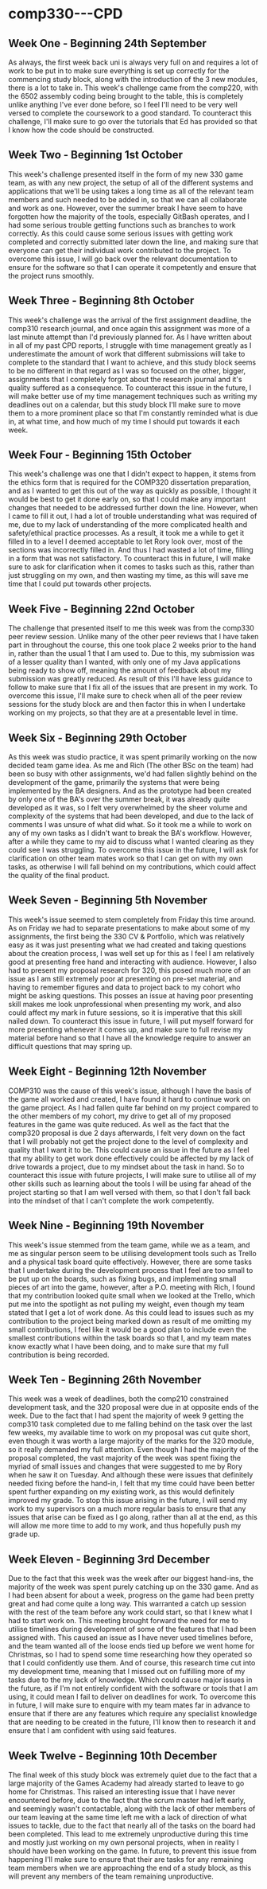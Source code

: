 # comp330---CPD

## Week One - Beginning 24th September
As always, the first week back uni is always very full on and requires a lot of work to be put in to make sure everything is set up correctly for the commencing study block, along with the introduction of the 3 new modules, there is a lot to take in. This week's challenge came from the comp220, with the 6502 assembly coding being brought to the table, this is completely unlike anything I've ever done before, so I feel I'll need to be very well versed to complete the coursework to a good standard. To counteract this challenge, I'll make sure to go over the tutorials that Ed has provided so that I know how the code should be constructed. 

## Week Two - Beginning 1st October
This week's challenge presented itself in the form of my new 330 game team, as with any new project, the setup of all of the different systems and applications that we'll be using takes a long time as all of the relevant team members and such needed to be added in, so that we can all collaborate and work as one. However, over the summer break I have seem to have forgotten how the majority of the tools, especially GitBash operates, and I had some serious trouble getting functions such as branches to work correctly. As this could cause some serious issues with getting work completed and correctly submitted later down the line, and making sure that everyone can get their individual work contributed to the project. To overcome this issue, I will go back over the relevant documentation to ensure for the software so that I can operate it competently and ensure that the project runs smoothly.  

## Week Three - Beginning 8th October
This week's challenge was the arrival of the first assignment deadline, the comp310 research journal, and once again this assignment was more of a last minute attempt than I'd previously planned for. As I have written about in all of my past CPD reports, I struggle with time management greatly as I underestimate the amount of work that different submissions will take to complete to the standard that I want to achieve, and this study block seems to be no different in that regard as I was so focused on the other, bigger, assignments that I completely forgot about the research journal and it's quality suffered as a consequence. To counteract this issue in the future, I will make better use of my time management techniques such as writing my deadlines out on a calendar, but this study block I'll make sure to move them to a more prominent place so that I'm constantly reminded what is due in, at what time, and how much of my time I should put towards it each week. 

## Week Four - Beginning 15th October
This week's challenge was one that I didn't expect to happen, it stems from the ethics form that is required for the COMP320 dissertation preparation, and as I wanted to get this out of the way as quickly as possible, I thought it would be best to get it done early on, so that I could make any important changes that needed to be addressed further down the line. However, when I came to fill it out, I had a lot of trouble understanding what was required of me, due to my lack of understanding of the more complicated health and safety/ethical practice processes. As a result, it took me a while to get it filled in to a level I deemed acceptable to let Rory look over, most of the sections was incorrectly filled in. And thus I had wasted a lot of time, filling in a form that was not satisfactory. To counteract this in future, I will make sure to ask for clarification when it comes to tasks such as this, rather than just struggling on my own, and then wasting my time, as this will save me time that I could put towards other projects. 

## Week Five - Beginning 22nd October
The challenge that presented itself to me this week was from the comp330 peer review session. Unlike many of the other peer reviews that I have taken part in throughout the course, this one took place 2 weeks prior to the hand in, rather than the usual 1 that I am used to. Due to this, my submission was of a lesser quality than I wanted, with only one of my Java applications being ready to show off, meaning the amount of feedback about my submission was greatly reduced. As result of this I'll have less guidance to follow to make sure that I fix all of the issues that are present in my work. To overcome this issue, I'll make sure to check when all of the peer review sessions for the study block are and then factor this in when I undertake working on my projects, so that they are at a presentable level in time.  

## Week Six - Beginning 29th October
As this week was studio practice, it was spent primarily working on the now decided team game idea. As me and Rich (The other BSc on the team) had been so busy with other assignments, we'd had fallen slightly behind on the development of the game, primarily the systems that were being implemented by the BA designers. And as the prototype had been created by only one of the BA's over the summer break, it was already quite developed as it was, so I felt very overwhelmed by the sheer volume and complexity of the systems that had been developed, and due to the lack of comments I was unsure of what did what. So it took me a while to work on any of my own tasks as I didn't want to break the BA's workflow. However, after a while they came to my aid to discuss what I wanted clearing as they could see I was struggling. To overcome this issue in the future, I will ask for clarification on other team mates work so that I can get on with my own tasks, as otherwise I will fall behind on my contributions, which could affect the quality of the final product. 

## Week Seven - Beginning 5th November
This week's issue seemed to stem completely from Friday this time around. As on Friday we had to separate presentations to make about some of my assignments, the first being the 330 CV & Portfolio, which was relatively easy as it was just presenting what we had created and taking questions about the creation process, I was well set up for this as I feel I am relatively good at presenting free hand and interacting with audience. However, I also had to present my proposal research for 320, this posed much more of an issue as I am still extremely poor at presenting on pre-set material, and having to remember figures and data to project back to my cohort who might be asking questions. This posses an issue at having poor presenting skill makes me look unprofessional when presenting my work, and also could affect my mark in future sessions, so it is imperative that this skill nailed down. To counteract this issue in future, I will put myself forward for more presenting whenever it comes up, and make sure to full revise my material before hand so that I have all the knowledge require to answer an difficult questions that may spring up. 

## Week Eight - Beginning 12th November
COMP310 was the cause of this week's issue, although I have the basis of the game all worked and created, I have found it hard to continue work on the game project. As I had fallen quite far behind on my project compared to the other members of my cohort, my drive to get all of my proposed features in the game was quite reduced. As well as the fact that the comp320 proposal is due 2 days afterwards, I felt very down on the fact that I will probably not get the project done to the level of complexity and quality that I want it to be. This could cause an issue in the future as I feel that my ability to get work done effectively could be affected by my lack of drive towards a project, due to my mindset about the task in hand. So to counteract this issue with future projects, I will make sure to utilise all of my other skills such as learning about the tools I will be using far ahead of the project starting so that I am well versed with them, so that I don't fall back into the mindset of that I can't complete the work competently. 

## Week Nine - Beginning 19th November
This week's issue stemmed from the team game, while we as a team, and me as singular person seem to be utilising development tools such as Trello and a physical task board quite effectively. However, there are some tasks that I undertake during the development process that I feel are too small to be put up on the boards, such as fixing bugs, and implementing small pieces of art into the game, however, after a P.O. meeting with Rich, I found that my contribution looked quite small when we looked at the Trello, which put me into the spotlight as not pulling my weight, even though my team stated that I get a lot of work done. As this could lead to issues such as my contribution to the project being marked down as result of me omitting my small contributions, I feel like it would be a good plan to include even the smallest contributions within the task boards so that I, and my team mates know exactly what I have been doing, and to make sure that my full contribution is being recorded. 

## Week Ten - Beginning 26th November 
This week was a week of deadlines, both the comp210 constrained development task, and the 320 proposal were due in at opposite ends of the week. Due to the fact that I had spent the majority of week 9 getting the comp310 task completed due to me falling behind on the task over the last few weeks, my available time to work on my proposal was cut quite short, even though it was worth a large majority of the marks for the 320 module, so it really demanded my full attention. Even though I had the majority of the proposal completed, the vast majority of the week was spent fixing the myriad of small issues and changes that were suggested to me by Rory when he saw it on Tuesday. And although these were issues that definitely needed fixing before the hand-in, I felt that my time could have been better spent further expanding on my existing work, as this would definitely improved my grade. To stop this issue arising in the future, I will send my work to my supervisors on a much more regular basis to ensure that any issues that arise can be fixed as I go along, rather than all at the end, as this will allow me more time to add to my work, and thus hopefully push my grade up. 

## Week Eleven - Beginning 3rd December 
Due to the fact that this week was the week after our biggest hand-ins, the majority of the week was spent purely catching up on the 330 game. And as I had been absent for about a week, progress on the game had been pretty great and had come quite a long way. This warranted a catch up session with the rest of the team before any work could start, so that I knew what I had to start work on. This meeting brought forward the need for me to utilise timelines during development of some of the features that I had been assigned with. This caused an issue as I have never used timelines before, and the team wanted all of the loose ends tied up before we went home for Christmas, so I had to spend some time researching how they operated so that I could confidently use them. And of course, this research time cut into my development time, meaning that I missed out on fulfilling more of my tasks due to the my lack of knowledge. Which could cause major issues in the future, as if I'm not entirely confident with the software or tools that I am using, it could mean I fail to deliver on deadlines for work. To overcome this in future, I will make sure to enquire with my team mates far in advance to ensure that if there are any features which require any specialist knowledge that are needing to be created in the future, I'll know then to research it and ensure that I am confident with using said features. 

## Week Twelve - Beginning 10th December
The final week of this study block was extremely quiet due to the fact that a large majority of the Games Academy had already started to leave to go home for Christmas. This raised an interesting issue that I have never encountered before, due to the fact that the scrum master had left early, and seemingly wasn't contactable, along with the lack of other members of our team leaving at the same time left me with a lack of direction of what issues to tackle, due to the fact that nearly all of the tasks on the board had been completed. This lead to me extremely unproductive during this time and mostly just working on my own personal projects, when in reality I should have been working on the game. In future, to prevent this issue from happening I'll make sure to ensure that their are tasks for any remaining team members when we are approaching the end of a study block, as this will prevent any members of the team remaining unproductive. 

